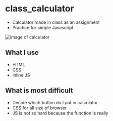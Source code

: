 # class_calculator
- Calculator made in class as an assignment
- Practice for simple Javascript

![image of calculator](https://user-images.githubusercontent.com/15808541/64304425-a2575600-cf40-11e9-8b38-ea434247d906.png)

## What I use
- HTML
- CSS
- Inline JS

## What is most difficult
- Decide which button do I put in calculator
- CSS for all size of browser
- JS is not so hard because the function is really 
